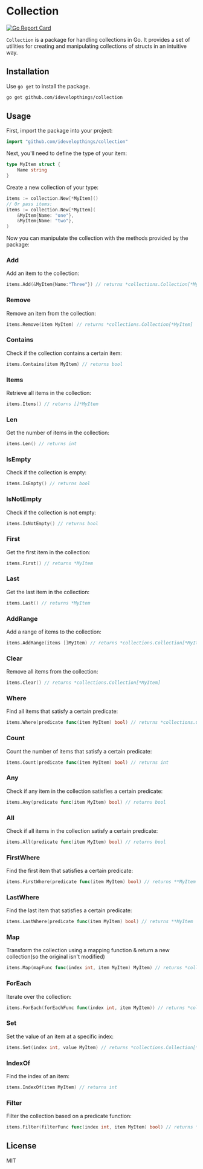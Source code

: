 # Collection

[![Go Report Card](https://goreportcard.com/badge/github.com/idevelopthings/collection)](https://goreportcard.com/report/github.com/idevelopthings/collection)

`Collection` is a package for handling collections in Go. It provides a set of utilities for creating and manipulating collections of structs in an intuitive way.

## Installation

Use `go get` to install the package.

```sh
go get github.com/idevelopthings/collection
```

## Usage

First, import the package into your project:

```go
import "github.com/idevelopthings/collection"
```

Next, you'll need to define the type of your item:

```go
type MyItem struct {
    Name string
}
```

Create a new collection of your type:

```go
items := collection.New[*MyItem]()
// Or pass items:
items := collection.New[*MyItem](
	&MyItem{Name: "one"},
	&MyItem{Name: "two"},
)
```

Now you can manipulate the collection with the methods provided by the package:

### Add

Add an item to the collection:

```go
items.Add(&MyItem{Name:"Three"}) // returns *collections.Collection[*MyItem]
```

### Remove

Remove an item from the collection:

```go
items.Remove(item MyItem) // returns *collections.Collection[*MyItem]
```

### Contains

Check if the collection contains a certain item:

```go
items.Contains(item MyItem) // returns bool
```

### Items

Retrieve all items in the collection:

```go
items.Items() // returns []*MyItem
```

### Len

Get the number of items in the collection:

```go
items.Len() // returns int
```

### IsEmpty

Check if the collection is empty:

```go
items.IsEmpty() // returns bool
```

### IsNotEmpty

Check if the collection is not empty:

```go
items.IsNotEmpty() // returns bool
```

### First

Get the first item in the collection:

```go
items.First() // returns *MyItem
```

### Last

Get the last item in the collection:

```go
items.Last() // returns *MyItem
```

### AddRange

Add a range of items to the collection:

```go
items.AddRange(items []MyItem) // returns *collections.Collection[*MyItem]
```

### Clear

Remove all items from the collection:

```go
items.Clear() // returns *collections.Collection[*MyItem]
```

### Where

Find all items that satisfy a certain predicate:

```go
items.Where(predicate func(item MyItem) bool) // returns *collections.Collection[*MyItem]
```

### Count

Count the number of items that satisfy a certain predicate:

```go
items.Count(predicate func(item MyItem) bool) // returns int
```

### Any

Check if any item in the collection satisfies a certain predicate:

```go
items.Any(predicate func(item MyItem) bool) // returns bool
```

### All

Check if all items in the collection satisfy a certain predicate:

```go
items.All(predicate func(item MyItem) bool) // returns bool
```

### FirstWhere

Find the first item that satisfies a certain predicate:

```go
items.FirstWhere(predicate func(item MyItem) bool) // returns **MyItem
```

### LastWhere

Find the last item that satisfies a certain predicate:

```go
items.LastWhere(predicate func(item MyItem) bool) // returns **MyItem
```

### Map

Transform the collection using a mapping function & return a new collection(so the original isn't modified)

```go
items.Map(mapFunc func(index int, item MyItem) MyItem) // returns *collections.Collection[*MyItem]
```

### ForEach

Iterate over the collection:

```go
items.ForEach(forEachFunc func(index int, item MyItem)) // returns *collections.Collection[*MyItem]
```

### Set

Set the value of an item at a specific index:

```go
items.Set(index int, value MyItem) // returns *collections.Collection[*MyItem]
```

### IndexOf

Find the index of an item:

```go
items.IndexOf(item MyItem) // returns int
```

### Filter

Filter the collection based on a predicate function:

```go
items.Filter(filterFunc func(index int, item MyItem) bool) // returns *collections.Collection[*MyItem]
```

## License

MIT
